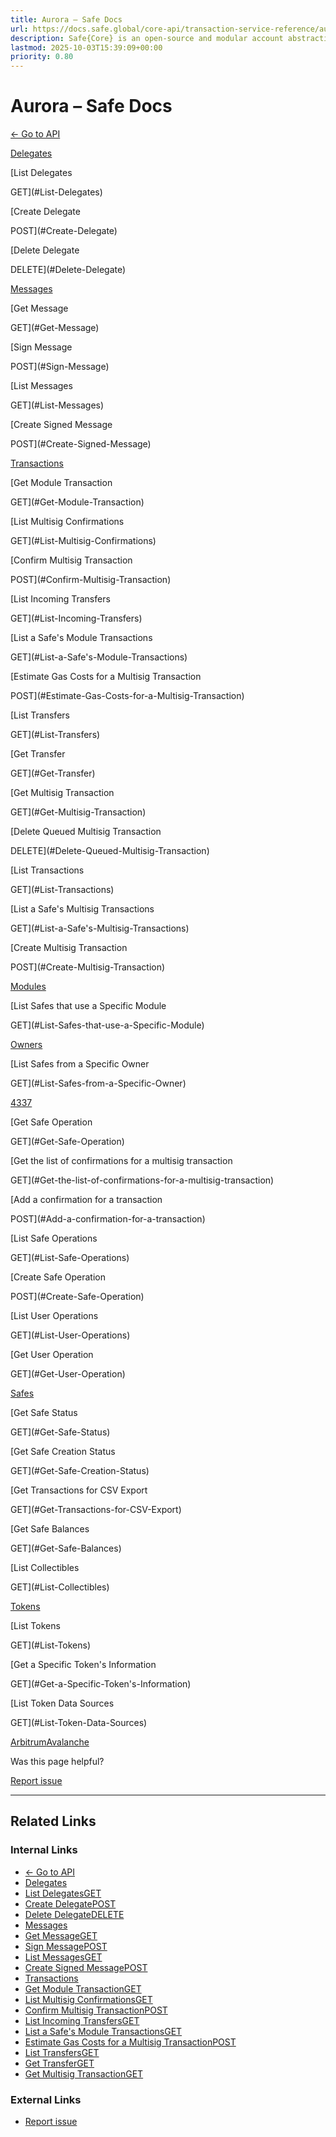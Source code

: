 ```yaml
---
title: Aurora – Safe Docs
url: https://docs.safe.global/core-api/transaction-service-reference/aurora
description: Safe{Core} is an open-source and modular account abstraction stack. Learn about its features and how to use it.
lastmod: 2025-10-03T15:39:09+00:00
priority: 0.80
---
```


# Aurora – Safe Docs

[← Go to API](/core-api/transaction-service-overview)

[Delegates](#Delegates)

[List Delegates

GET](#List-Delegates)

[Create Delegate

POST](#Create-Delegate)

[Delete Delegate

DELETE](#Delete-Delegate)

[Messages](#Messages)

[Get Message

GET](#Get-Message)

[Sign Message

POST](#Sign-Message)

[List Messages

GET](#List-Messages)

[Create Signed Message

POST](#Create-Signed-Message)

[Transactions](#Transactions)

[Get Module Transaction

GET](#Get-Module-Transaction)

[List Multisig Confirmations

GET](#List-Multisig-Confirmations)

[Confirm Multisig Transaction

POST](#Confirm-Multisig-Transaction)

[List Incoming Transfers

GET](#List-Incoming-Transfers)

[List a Safe's Module Transactions

GET](#List-a-Safe's-Module-Transactions)

[Estimate Gas Costs for a Multisig Transaction

POST](#Estimate-Gas-Costs-for-a-Multisig-Transaction)

[List Transfers

GET](#List-Transfers)

[Get Transfer

GET](#Get-Transfer)

[Get Multisig Transaction

GET](#Get-Multisig-Transaction)

[Delete Queued Multisig Transaction

DELETE](#Delete-Queued-Multisig-Transaction)

[List Transactions

GET](#List-Transactions)

[List a Safe's Multisig Transactions

GET](#List-a-Safe's-Multisig-Transactions)

[Create Multisig Transaction

POST](#Create-Multisig-Transaction)

[Modules](#Modules)

[List Safes that use a Specific Module

GET](#List-Safes-that-use-a-Specific-Module)

[Owners](#Owners)

[List Safes from a Specific Owner

GET](#List-Safes-from-a-Specific-Owner)

[4337](#4337)

[Get Safe Operation

GET](#Get-Safe-Operation)

[Get the list of confirmations for a multisig transaction

GET](#Get-the-list-of-confirmations-for-a-multisig-transaction)

[Add a confirmation for a transaction

POST](#Add-a-confirmation-for-a-transaction)

[List Safe Operations

GET](#List-Safe-Operations)

[Create Safe Operation

POST](#Create-Safe-Operation)

[List User Operations

GET](#List-User-Operations)

[Get User Operation

GET](#Get-User-Operation)

[Safes](#Safes)

[Get Safe Status

GET](#Get-Safe-Status)

[Get Safe Creation Status

GET](#Get-Safe-Creation-Status)

[Get Transactions for CSV Export

GET](#Get-Transactions-for-CSV-Export)

[Get Safe Balances

GET](#Get-Safe-Balances)

[List Collectibles

GET](#List-Collectibles)

[Tokens](#Tokens)

[List Tokens

GET](#List-Tokens)

[Get a Specific Token's Information

GET](#Get-a-Specific-Token's-Information)

[List Token Data Sources

GET](#List-Token-Data-Sources)

[Arbitrum](/core-api/transaction-service-reference/arbitrum "Arbitrum")[Avalanche](/core-api/transaction-service-reference/avalanche "Avalanche")

Was this page helpful?

[Report issue](https://github.com/safe-global/safe-docs/issues/new?assignees=&labels=nextra-feedback&projects=&template=nextra-feedback.yml&title=%5BFeedback%5D+)

---

## Related Links

### Internal Links

- [← Go to API](https://docs.safe.global/core-api/transaction-service-overview)
- [Delegates](https://docs.safe.global/core-api/transaction-service-reference/aurora#Delegates)
- [List DelegatesGET](https://docs.safe.global/core-api/transaction-service-reference/aurora#List-Delegates)
- [Create DelegatePOST](https://docs.safe.global/core-api/transaction-service-reference/aurora#Create-Delegate)
- [Delete DelegateDELETE](https://docs.safe.global/core-api/transaction-service-reference/aurora#Delete-Delegate)
- [Messages](https://docs.safe.global/core-api/transaction-service-reference/aurora#Messages)
- [Get MessageGET](https://docs.safe.global/core-api/transaction-service-reference/aurora#Get-Message)
- [Sign MessagePOST](https://docs.safe.global/core-api/transaction-service-reference/aurora#Sign-Message)
- [List MessagesGET](https://docs.safe.global/core-api/transaction-service-reference/aurora#List-Messages)
- [Create Signed MessagePOST](https://docs.safe.global/core-api/transaction-service-reference/aurora#Create-Signed-Message)
- [Transactions](https://docs.safe.global/core-api/transaction-service-reference/aurora#Transactions)
- [Get Module TransactionGET](https://docs.safe.global/core-api/transaction-service-reference/aurora#Get-Module-Transaction)
- [List Multisig ConfirmationsGET](https://docs.safe.global/core-api/transaction-service-reference/aurora#List-Multisig-Confirmations)
- [Confirm Multisig TransactionPOST](https://docs.safe.global/core-api/transaction-service-reference/aurora#Confirm-Multisig-Transaction)
- [List Incoming TransfersGET](https://docs.safe.global/core-api/transaction-service-reference/aurora#List-Incoming-Transfers)
- [List a Safe's Module TransactionsGET](https://docs.safe.global/core-api/transaction-service-reference/aurora#List-a-Safe's-Module-Transactions)
- [Estimate Gas Costs for a Multisig TransactionPOST](https://docs.safe.global/core-api/transaction-service-reference/aurora#Estimate-Gas-Costs-for-a-Multisig-Transaction)
- [List TransfersGET](https://docs.safe.global/core-api/transaction-service-reference/aurora#List-Transfers)
- [Get TransferGET](https://docs.safe.global/core-api/transaction-service-reference/aurora#Get-Transfer)
- [Get Multisig TransactionGET](https://docs.safe.global/core-api/transaction-service-reference/aurora#Get-Multisig-Transaction)

### External Links

- [Report issue](https://github.com/safe-global/safe-docs/issues/new?assignees=&labels=nextra-feedback&projects=&template=nextra-feedback.yml&title=%5BFeedback%5D+)
